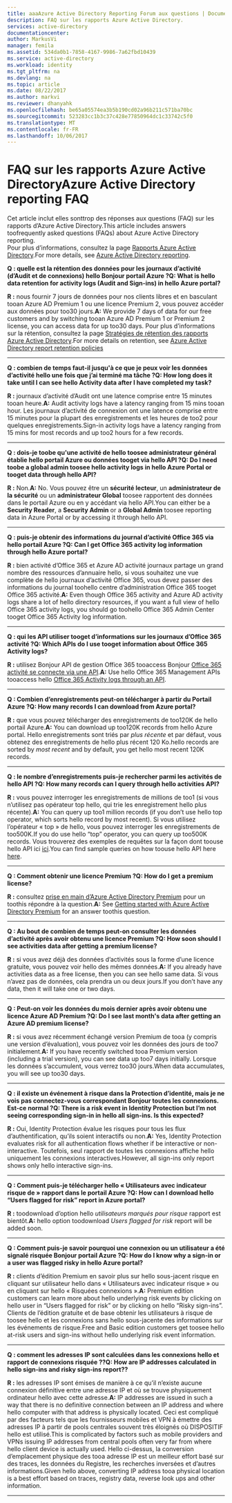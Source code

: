 ```yaml
---
title: aaaAzure Active Directory Reporting Forum aux questions | Documents Microsoft
description: FAQ sur les rapports Azure Active Directory.
services: active-directory
documentationcenter: 
author: MarkusVi
manager: femila
ms.assetid: 534da0b1-7858-4167-9986-7a62fbd10439
ms.service: active-directory
ms.workload: identity
ms.tgt_pltfrm: na
ms.devlang: na
ms.topic: article
ms.date: 08/22/2017
ms.author: markvi
ms.reviewer: dhanyahk
ms.openlocfilehash: be65a05574ea3b5b190cd02a96b211c571ba70bc
ms.sourcegitcommit: 523283cc1b3c37c428e77850964dc1c33742c5f0
ms.translationtype: MT
ms.contentlocale: fr-FR
ms.lasthandoff: 10/06/2017
---
```

# <a name="azure-active-directory-reporting-faq"></a><span data-ttu-id="6d7e6-103">FAQ sur les rapports Azure Active Directory</span><span class="sxs-lookup"><span data-stu-id="6d7e6-103">Azure Active Directory reporting FAQ</span></span>

<span data-ttu-id="6d7e6-104">Cet article inclut elles sonttrop des réponses aux questions (FAQ) sur les rapports d’Azure Active Directory.</span><span class="sxs-lookup"><span data-stu-id="6d7e6-104">This article includes answers toofrequently asked questions (FAQs) about Azure Active Directory reporting.</span></span>  
<span data-ttu-id="6d7e6-105">Pour plus d’informations, consultez la page [Rapports Azure Active Directory](active-directory-reporting-azure-portal.md).</span><span class="sxs-lookup"><span data-stu-id="6d7e6-105">For more details, see [Azure Active Directory reporting](active-directory-reporting-azure-portal.md).</span></span> 

<span data-ttu-id="6d7e6-106">**Q : quelle est la rétention des données pour les journaux d’activité (d’Audit et de connexions) hello Bonjour portail Azure ?**</span><span class="sxs-lookup"><span data-stu-id="6d7e6-106">**Q: What is hello data retention for activity logs (Audit and Sign-ins) in hello Azure portal?**</span></span> 

<span data-ttu-id="6d7e6-107">**R :** nous fournir 7 jours de données pour nos clients libres et en basculant tooan Azure AD Premium 1 ou une licence Premium 2, vous pouvez accéder aux données pour too30 jours.</span><span class="sxs-lookup"><span data-stu-id="6d7e6-107">**A:** We provide 7 days of data for our free customers and by switching tooan Azure AD Premium 1 or Premium 2 license, you can access data for up too30 days.</span></span> <span data-ttu-id="6d7e6-108">Pour plus d’informations sur la rétention, consultez la page [Stratégies de rétention des rapports Azure Active Directory](active-directory-reporting-retention.md).</span><span class="sxs-lookup"><span data-stu-id="6d7e6-108">For more details on retention, see [Azure Active Directory report retention policies](active-directory-reporting-retention.md)</span></span>

--- 

<span data-ttu-id="6d7e6-109">**Q : combien de temps faut-il jusqu'à ce que je peux voir les données d’activité hello une fois que j’ai terminé ma tâche ?**</span><span class="sxs-lookup"><span data-stu-id="6d7e6-109">**Q: How long does it take until I can see hello Activity data after I have completed my task?**</span></span>

<span data-ttu-id="6d7e6-110">**R :** journaux d’activité d’Audit ont une latence comprise entre 15 minutes tooan heure.</span><span class="sxs-lookup"><span data-stu-id="6d7e6-110">**A:** Audit activity logs have a latency ranging from 15 mins tooan hour.</span></span> <span data-ttu-id="6d7e6-111">Les journaux d’activité de connexion ont une latence comprise entre 15 minutes pour la plupart des enregistrements et les heures de too2 pour quelques enregistrements.</span><span class="sxs-lookup"><span data-stu-id="6d7e6-111">Sign-in activity logs have a latency ranging from 15 mins for most records and up too2 hours for a few records.</span></span>

---

<span data-ttu-id="6d7e6-112">**Q : dois-je toobe qu'une activité de hello toosee administrateur général établie hello portail Azure ou données tooget via hello API ?**</span><span class="sxs-lookup"><span data-stu-id="6d7e6-112">**Q: Do I need toobe a global admin toosee hello activity logs in hello Azure Portal or tooget data through hello API?**</span></span>

<span data-ttu-id="6d7e6-113">**R :** Non.</span><span class="sxs-lookup"><span data-stu-id="6d7e6-113">**A:** No.</span></span> <span data-ttu-id="6d7e6-114">Vous pouvez être un **sécurité lecteur**, un **administrateur de la sécurité** ou un **administrateur Global** toosee rapportent des données dans le portail Azure ou en y accédant via hello API.</span><span class="sxs-lookup"><span data-stu-id="6d7e6-114">You can either be a **Security Reader**, a **Security Admin** or a **Global Admin** toosee reporting data in Azure Portal or by accessing it through hello API.</span></span>

---

<span data-ttu-id="6d7e6-115">**Q : puis-je obtenir des informations du journal d’activité Office 365 via hello portail Azure ?**</span><span class="sxs-lookup"><span data-stu-id="6d7e6-115">**Q: Can I get Office 365 activity log information through hello Azure portal?**</span></span>

<span data-ttu-id="6d7e6-116">**R :** bien activité d’Office 365 et Azure AD activité journaux partage un grand nombre des ressources d’annuaire hello, si vous souhaitez une vue complète de hello journaux d’activité Office 365, vous devez passer des informations du journal toohello centre d’administration Office 365 tooget Office 365 activité.</span><span class="sxs-lookup"><span data-stu-id="6d7e6-116">**A:** Even though Office 365 activity and Azure AD activity logs share a lot of hello directory resources, if you want a full view of hello Office 365 activity logs, you should go toohello Office 365 Admin Center tooget Office 365 Activity log information.</span></span>

---


<span data-ttu-id="6d7e6-117">**Q : qui les API utiliser tooget d’informations sur les journaux d’Office 365 activité ?**</span><span class="sxs-lookup"><span data-stu-id="6d7e6-117">**Q: Which APIs do I use tooget information about Office 365 Activity logs?**</span></span>

<span data-ttu-id="6d7e6-118">**R :** utilisez Bonjour API de gestion Office 365 tooaccess Bonjour [Office 365 activité se connecte via une API](https://msdn.microsoft.com/office-365/office-365-managment-apis-overview).</span><span class="sxs-lookup"><span data-stu-id="6d7e6-118">**A:** Use hello Office 365 Management APIs tooaccess hello [Office 365 Activity logs through an API](https://msdn.microsoft.com/office-365/office-365-managment-apis-overview).</span></span>

---

<span data-ttu-id="6d7e6-119">**Q : Combien d’enregistrements peut-on télécharger à partir du Portail Azure ?**</span><span class="sxs-lookup"><span data-stu-id="6d7e6-119">**Q: How many records I can download from Azure portal?**</span></span>

<span data-ttu-id="6d7e6-120">**R :** que vous pouvez télécharger des enregistrements de too120K de hello portail Azure.</span><span class="sxs-lookup"><span data-stu-id="6d7e6-120">**A:** You can download up too120K records from hello Azure portal.</span></span> <span data-ttu-id="6d7e6-121">Hello enregistrements sont triés par *plus récente* et par défaut, vous obtenez des enregistrements de hello plus récent 120 Ko.</span><span class="sxs-lookup"><span data-stu-id="6d7e6-121">hello records are sorted by *most recent* and by default, you get hello most recent 120K records.</span></span> 

---

<span data-ttu-id="6d7e6-122">**Q : le nombre d’enregistrements puis-je rechercher parmi les activités de hello API ?**</span><span class="sxs-lookup"><span data-stu-id="6d7e6-122">**Q: How many records can I query through hello activities API?**</span></span>

<span data-ttu-id="6d7e6-123">**R :** vous pouvez interroger les enregistrements de millions de too1 (si vous n’utilisez pas opérateur top hello, qui trie les enregistrement hello plus récente).</span><span class="sxs-lookup"><span data-stu-id="6d7e6-123">**A:** You can query up too1 million records (if you don’t use hello top operator, which sorts hello record by most recent).</span></span> <span data-ttu-id="6d7e6-124">Si vous utilisez l’opérateur « top » de hello, vous pouvez interroger les enregistrements de too500K.</span><span class="sxs-lookup"><span data-stu-id="6d7e6-124">If you do use hello “top” operator, you can query up too500K records.</span></span> <span data-ttu-id="6d7e6-125">Vous trouverez des exemples de requêtes sur la façon dont toouse hello API ici [ici](active-directory-reporting-api-getting-started.md).</span><span class="sxs-lookup"><span data-stu-id="6d7e6-125">You can find sample queries on how toouse hello API here [here](active-directory-reporting-api-getting-started.md).</span></span>

---

<span data-ttu-id="6d7e6-126">**Q : Comment obtenir une licence Premium ?**</span><span class="sxs-lookup"><span data-stu-id="6d7e6-126">**Q: How do I get a premium license?**</span></span>

<span data-ttu-id="6d7e6-127">**R :** consultez [prise en main d’Azure Active Directory Premium](active-directory-get-started-premium.md) pour un toothis répondre à la question.</span><span class="sxs-lookup"><span data-stu-id="6d7e6-127">**A:** See [Getting started with Azure Active Directory Premium](active-directory-get-started-premium.md) for an answer toothis question.</span></span>

---

<span data-ttu-id="6d7e6-128">**Q : Au bout de combien de temps peut-on consulter les données d’activité après avoir obtenu une licence Premium ?**</span><span class="sxs-lookup"><span data-stu-id="6d7e6-128">**Q: How soon should I see activities data after getting a premium license?**</span></span>

<span data-ttu-id="6d7e6-129">**R :** si vous avez déjà des données d’activités sous la forme d’une licence gratuite, vous pouvez voir hello des mêmes données.</span><span class="sxs-lookup"><span data-stu-id="6d7e6-129">**A:** If you already have activities data as a free license, then you can see hello same data.</span></span> <span data-ttu-id="6d7e6-130">Si vous n’avez pas de données, cela prendra un ou deux jours.</span><span class="sxs-lookup"><span data-stu-id="6d7e6-130">If you don’t have any data, then it will take one or two days.</span></span>

---

<span data-ttu-id="6d7e6-131">**Q : Peut-on voir les données du mois dernier après avoir obtenu une licence Azure AD Premium ?**</span><span class="sxs-lookup"><span data-stu-id="6d7e6-131">**Q: Do I see last month's data after getting an Azure AD premium license?**</span></span>

<span data-ttu-id="6d7e6-132">**R :** si vous avez récemment échangé version Premium de tooa (y compris une version d’évaluation), vous pouvez voir les données des jours de too7 initialement.</span><span class="sxs-lookup"><span data-stu-id="6d7e6-132">**A:** If you have recently switched tooa Premium version (including a trial version), you can see data up too7 days initially.</span></span> <span data-ttu-id="6d7e6-133">Lorsque les données s’accumulent, vous verrez too30 jours.</span><span class="sxs-lookup"><span data-stu-id="6d7e6-133">When data accumulates, you will see up too30 days.</span></span>

---

<span data-ttu-id="6d7e6-134">**Q : il existe un événement à risque dans la Protection d’identité, mais je ne vois pas connectez-vous correspondant Bonjour toutes les connexions. Est-ce normal ?**</span><span class="sxs-lookup"><span data-stu-id="6d7e6-134">**Q: There is a risk event in Identity Protection but I’m not seeing corresponding sign-in in hello all sign-ins. Is this expected?**</span></span>

<span data-ttu-id="6d7e6-135">**R :** Oui, Identity Protection évalue les risques pour tous les flux d’authentification, qu’ils soient interactifs ou non.</span><span class="sxs-lookup"><span data-stu-id="6d7e6-135">**A:** Yes, Identity Protection evaluates risk for all authentication flows whether if be interactive or non-interactive.</span></span> <span data-ttu-id="6d7e6-136">Toutefois, seul rapport de toutes les connexions affiche hello uniquement les connexions interactives.</span><span class="sxs-lookup"><span data-stu-id="6d7e6-136">However, all sign-ins only report shows only hello interactive sign-ins.</span></span>

---

<span data-ttu-id="6d7e6-137">**Q : Comment puis-je télécharger hello « Utilisateurs avec indicateur risque de » rapport dans le portail Azure ?**</span><span class="sxs-lookup"><span data-stu-id="6d7e6-137">**Q: How can I download hello “Users flagged for risk” report in Azure portal?**</span></span>

<span data-ttu-id="6d7e6-138">**R :** toodownload d’option hello *utilisateurs marqués pour risque* rapport est bientôt.</span><span class="sxs-lookup"><span data-stu-id="6d7e6-138">**A:** hello option toodownload *Users flagged for risk* report will be added soon.</span></span>

---

<span data-ttu-id="6d7e6-139">**Q : Comment puis-je savoir pourquoi une connexion ou un utilisateur a été signalé risquée Bonjour portail Azure ?**</span><span class="sxs-lookup"><span data-stu-id="6d7e6-139">**Q: How do I know why a sign-in or a user was flagged risky in hello Azure portal?**</span></span>

<span data-ttu-id="6d7e6-140">**R :** clients d’édition Premium en savoir plus sur hello sous-jacent risque en cliquant sur utilisateur hello dans « Utilisateurs avec indicateur risque » ou en cliquant sur hello « Risquées connexions ».</span><span class="sxs-lookup"><span data-stu-id="6d7e6-140">**A:** Premium edition customers can learn more about hello underlying risk events by clicking on hello user in “Users flagged for risk” or by clicking on hello “Risky sign-ins”.</span></span> <span data-ttu-id="6d7e6-141">Clients de l’édition gratuite et de base obtenir les utilisateurs à risque de toosee hello et les connexions sans hello sous-jacente des informations sur les événements de risque.</span><span class="sxs-lookup"><span data-stu-id="6d7e6-141">Free and Basic edition customers get toosee hello at-risk users and sign-ins without hello underlying risk event information.</span></span>

---

<span data-ttu-id="6d7e6-142">**Q : comment les adresses IP sont calculées dans les connexions hello et rapport de connexions risquée ??**</span><span class="sxs-lookup"><span data-stu-id="6d7e6-142">**Q: How are IP addresses calculated in hello sign-ins and risky sign-ins report??**</span></span>

<span data-ttu-id="6d7e6-143">**R :** les adresses IP sont émises de manière à ce qu’il n’existe aucune connexion définitive entre une adresse IP et où se trouve physiquement ordinateur hello avec cette adresse.</span><span class="sxs-lookup"><span data-stu-id="6d7e6-143">**A:** IP addresses are issued in such a way that there is no definitive connection between an IP address and where hello computer with that address is physically located.</span></span> <span data-ttu-id="6d7e6-144">Ceci est compliqué par des facteurs tels que les fournisseurs mobiles et VPN à émettre des adresses IP à partir de pools centrales souvent très éloignés où DISPOSITIF hello est utilisé.</span><span class="sxs-lookup"><span data-stu-id="6d7e6-144">This is complicated by factors such as mobile providers and VPNs issuing IP addresses from central pools often very far from where hello client device is actually used.</span></span> <span data-ttu-id="6d7e6-145">Hello ci-dessus, la conversion d’emplacement physique des tooa adresse IP est un meilleur effort basé sur des traces, les données du Registre, les recherches inversées et d’autres informations.</span><span class="sxs-lookup"><span data-stu-id="6d7e6-145">Given hello above, converting IP address tooa physical location is a best effort based on traces, registry data, reverse look ups and other information.</span></span> 

---
